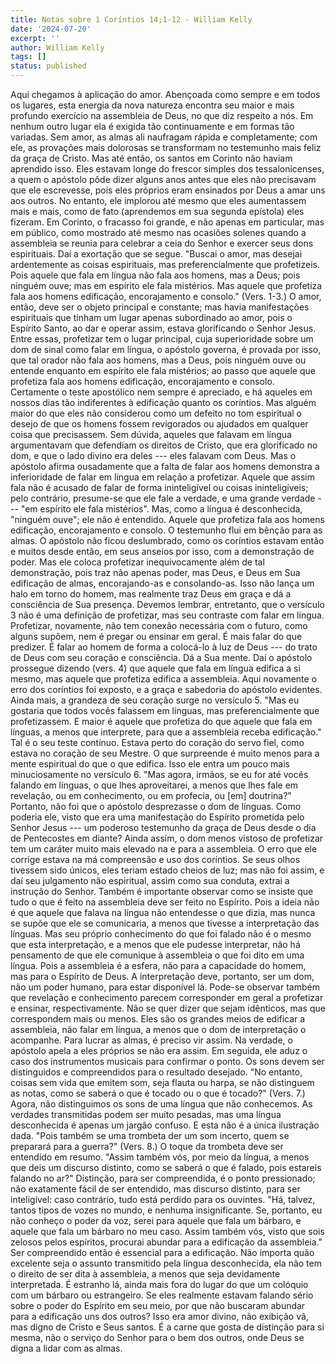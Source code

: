 ```yaml
---
title: Notas sobre 1 Coríntios 14;1-12 - William Kelly
date: '2024-07-20'
excerpt: ''
author: William Kelly
tags: []
status: published
---
```

Aqui chegamos à aplicação do amor. Abençoada como sempre e em todos os
lugares, esta energia da nova natureza encontra seu maior e mais
profundo exercício na assembleia de Deus, no que diz respeito a nós. Em
nenhum outro lugar ela é exigida tão continuamente e em formas tão
variadas. Sem amor, as almas ali naufragam rápida e completamente; com
ele, as provações mais dolorosas se transformam no testemunho mais feliz
da graça de Cristo. Mas até então, os santos em Corinto não haviam
aprendido isso. Eles estavam longe do frescor simples dos
tessalonicenses, a quem o apóstolo pôde dizer alguns anos antes que eles
não precisavam que ele escrevesse, pois eles próprios eram ensinados por
Deus a amar uns aos outros. No entanto, ele implorou até mesmo que eles
aumentassem mais e mais, como de fato (aprendemos em sua segunda
epístola) eles fizeram. Em Corinto, o fracasso foi grande, e não apenas
em particular, mas em público, como mostrado até mesmo nas ocasiões
solenes quando a assembleia se reunia para celebrar a ceia do Senhor e
exercer seus dons espirituais. Daí a exortação que se segue. \"Buscai o
amor, mas desejai ardentemente as coisas espirituais, mas
preferencialmente que profetizeis. Pois aquele que fala em língua não
fala aos homens, mas a Deus; pois ninguém ouve; mas em espírito ele fala
mistérios. Mas aquele que profetiza fala aos homens edificação,
encorajamento e consolo.\" (Vers. 1-3.) O amor, então, deve ser o objeto
principal e constante; mas havia manifestações espirituais que tinham um
lugar apenas subordinado ao amor, pois o Espírito Santo, ao dar e operar
assim, estava glorificando o Senhor Jesus. Entre essas, profetizar tem o
lugar principal, cuja superioridade sobre um dom de sinal como falar em
língua, o apóstolo governa, é provada por isso, que tal orador não fala
aos homens, mas a Deus, pois ninguém ouve ou entende enquanto em
espírito ele fala mistérios; ao passo que aquele que profetiza fala aos
homens edificação, encorajamento e consolo. Certamente o teste
apostólico nem sempre é apreciado, e há aqueles em nossos dias tão
indiferentes à edificação quanto os coríntios. Mas alguém maior do que
eles não considerou como um defeito no tom espiritual o desejo de que os
homens fossem revigorados ou ajudados em qualquer coisa que precisassem.
Sem dúvida, aqueles que falavam em língua argumentavam que defendiam os
direitos de Cristo, que era glorificado no dom, e que o lado divino era
deles --- eles falavam com Deus. Mas o apóstolo afirma ousadamente que a
falta de falar aos homens demonstra a inferioridade de falar em língua
em relação a profetizar. Aquele que assim fala não é acusado de falar de
forma ininteligível ou coisas ininteligíveis; pelo contrário, presume-se
que ele fale a verdade, e uma grande verdade --- \"em espírito ele fala
mistérios\". Mas, como a língua é desconhecida, \"ninguém ouve\"; ele
não é entendido. Aquele que profetiza fala aos homens edificação,
encorajamento e consolo. O testemunho flui em bênção para as almas. O
apóstolo não ficou deslumbrado, como os coríntios estavam então e muitos
desde então, em seus anseios por isso, com a demonstração de poder. Mas
ele coloca profetizar inequivocamente além de tal demonstração, pois
traz não apenas poder, mas Deus, e Deus em Sua edificação de almas,
encorajando-as e consolando-as. Isso não lança um halo em torno do
homem, mas realmente traz Deus em graça e dá a consciência de Sua
presença. Devemos lembrar, entretanto, que o versículo 3 não é uma
definição de profetizar, mas seu contraste com falar em língua.
Profetizar, novamente, não tem conexão necessária com o futuro, como
alguns supõem, nem é pregar ou ensinar em geral. É mais falar do que
predizer. É falar ao homem de forma a colocá-lo à luz de Deus --- do
trato de Deus com seu coração e consciência. Dá a Sua mente. Daí o
apóstolo prossegue dizendo (vers. 4) que aquele que fala em língua
edifica a si mesmo, mas aquele que profetiza edifica a assembleia. Aqui
novamente o erro dos coríntios foi exposto, e a graça e sabedoria do
apóstolo evidentes. Ainda mais, a grandeza de seu coração surge no
versículo 5. \"Mas eu gostaria que todos vocês falassem em línguas, mas
preferencialmente que profetizassem. E maior é aquele que profetiza do
que aquele que fala em línguas, a menos que interprete, para que a
assembleia receba edificação.\" Tal é o seu teste contínuo. Estava perto
do coração do servo fiel, como estava no coração de seu Mestre. O que
surpreende é muito menos para a mente espiritual do que o que edifica.
Isso ele entra um pouco mais minuciosamente no versículo 6. \"Mas agora,
irmãos, se eu for até vocês falando em línguas, o que lhes aproveitarei,
a menos que lhes fale em revelação, ou em conhecimento, ou em profecia,
ou \[em\] doutrina?\" Portanto, não foi que o apóstolo desprezasse o dom
de línguas. Como poderia ele, visto que era uma manifestação do Espírito
prometida pelo Senhor Jesus --- um poderoso testemunho da graça de Deus
desde o dia de Pentecostes em diante? Ainda assim, o dom menos vistoso
de profetizar tem um caráter muito mais elevado na e para a assembleia.
O erro que ele corrige estava na má compreensão e uso dos coríntios. Se
seus olhos tivessem sido únicos, eles teriam estado cheios de luz; mas
não foi assim, e daí seu julgamento não espiritual, assim como sua
conduta, extrai a instrução do Senhor. Também é importante observar como
se insiste que tudo o que é feito na assembleia deve ser feito no
Espírito. Pois a ideia não é que aquele que falava na língua não
entendesse o que dizia, mas nunca se supõe que ele se comunicaria, a
menos que tivesse a interpretação das línguas. Mas seu próprio
conhecimento do que foi falado não é o mesmo que esta interpretação, e a
menos que ele pudesse interpretar, não há pensamento de que ele
comunique à assembleia o que foi dito em uma língua. Pois a assembleia é
a esfera, não para a capacidade do homem, mas para o Espírito de Deus. A
interpretação deve, portanto, ser um dom, não um poder humano, para
estar disponível lá. Pode-se observar também que revelação e
conhecimento parecem corresponder em geral a profetizar e ensinar,
respectivamente. Não se quer dizer que sejam idênticos, mas que
correspondem mais ou menos. Eles são os grandes meios de edificar a
assembleia, não falar em língua, a menos que o dom de interpretação o
acompanhe. Para lucrar as almas, é preciso vir assim. Na verdade, o
apóstolo apela a eles próprios se não era assim. Em seguida, ele aduz o
caso dos instrumentos musicais para confirmar o ponto. Os sons devem ser
distinguidos e compreendidos para o resultado desejado. \"No entanto,
coisas sem vida que emitem som, seja flauta ou harpa, se não distinguem
as notas, como se saberá o que é tocado ou o que é tocado?\" (Vers. 7.)
Agora, não distinguimos os sons de uma língua que não conhecemos. As
verdades transmitidas podem ser muito pesadas, mas uma língua
desconhecida é apenas um jargão confuso. E esta não é a única ilustração
dada. \"Pois também se uma trombeta der um som incerto, quem se
preparará para a guerra?\" (Vers. 8.) O toque da trombeta deve ser
entendido em resumo. \"Assim também vós, por meio da língua, a menos que
deis um discurso distinto, como se saberá o que é falado, pois estareis
falando no ar?\" Distinção, para ser compreendida, é o ponto
pressionado; não exatamente fácil de ser entendido, mas discurso
distinto, para ser inteligível: caso contrário, tudo está perdido para
os ouvintes. \"Há, talvez, tantos tipos de vozes no mundo, e nenhuma
insignificante. Se, portanto, eu não conheço o poder da voz, serei para
aquele que fala um bárbaro, e aquele que fala um bárbaro no meu caso.
Assim também vós, visto que sois zelosos pelos espíritos, procurai
abundar para a edificação da assembleia.\" Ser compreendido então é
essencial para a edificação. Não importa quão excelente seja o assunto
transmitido pela língua desconhecida, ela não tem o direito de ser dita
à assembleia, a menos que seja devidamente interpretada. É estranho lá,
ainda mais fora do lugar do que um colóquio com um bárbaro ou
estrangeiro. Se eles realmente estavam falando sério sobre o poder do
Espírito em seu meio, por que não buscaram abundar para a edificação uns
dos outros? Isso era amor divino, não exibição vã, mas digno de Cristo e
Seus santos. É a carne que gosta de distinção para si mesma, não o
serviço do Senhor para o bem dos outros, onde Deus se digna a lidar com
as almas.

